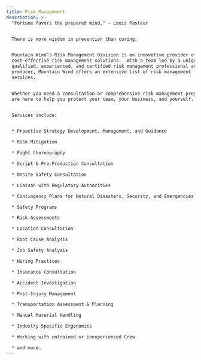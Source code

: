 ```yaml
---
title: Risk Management
description: >-
  "Fortune favors the prepared mind." – Louis Pasteur


  There is more wisdom in prevention than curing.  


  Mountain Wind’s Risk Management Division is an innovative provider of
  cost-effective risk management solutions.  With a team led by a uniquely
  qualified, experienced, and certified risk management professional and film
  producer, Mountain Wind offers an extensive list of risk management
  services.  


  Whether you need a consultation or comprehensive risk management program, we
  are here to help you protect your team, your business, and yourself.


  Services include:


  * Proactive Strategy Development, Management, and Guidance

  * Risk Mitigation

  * Fight Choreography

  * Script & Pre-Production Consultation

  * Onsite Safety Consultation

  * Liaison with Regulatory Authorities

  * Contingency Plans for Natural Disasters, Security, and Emergencies

  * Safety Programs

  * Risk Assessments

  * Location Consultation

  * Root Cause Analysis

  * Job Safety Analysis

  * Hiring Practices

  * Insurance Consultation 

  * Accident Investigation

  * Post-Injury Management

  * Transportation Assessment & Planning

  * Manual Material Handling

  * Industry Specific Ergonomics

  * Working with untrained or inexperienced Crew

  * and more…
---
```



